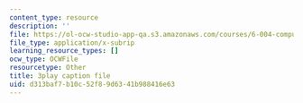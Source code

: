 ```yaml
---
content_type: resource
description: ''
file: https://ol-ocw-studio-app-qa.s3.amazonaws.com/courses/6-004-computation-structures-spring-2017/d313baf7b10c52f89d6341b988416e63_6OKvJRyeKUQ.vtt
file_type: application/x-subrip
learning_resource_types: []
ocw_type: OCWFile
resourcetype: Other
title: 3play caption file
uid: d313baf7-b10c-52f8-9d63-41b988416e63
---
```


